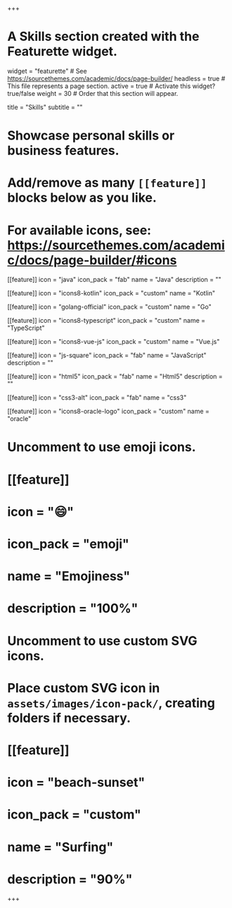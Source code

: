 +++
# A Skills section created with the Featurette widget.
widget = "featurette"  # See https://sourcethemes.com/academic/docs/page-builder/
headless = true  # This file represents a page section.
active = true  # Activate this widget? true/false
weight = 30  # Order that this section will appear.

title = "Skills"
subtitle = ""

# Showcase personal skills or business features.
# 
# Add/remove as many `[[feature]]` blocks below as you like.
# 
# For available icons, see: https://sourcethemes.com/academic/docs/page-builder/#icons

[[feature]]
  icon = "java"
  icon_pack = "fab"
  name = "Java"
  description = ""
  
[[feature]]
  icon = "icons8-kotlin"
  icon_pack = "custom"
  name = "Kotlin"

[[feature]]
  icon = "golang-official"
  icon_pack = "custom"
  name = "Go"

[[feature]]
  icon = "icons8-typescript"
  icon_pack = "custom"
  name = "TypeScript"

[[feature]]
  icon = "icons8-vue-js"
  icon_pack = "custom"
  name = "Vue.js"

[[feature]]
  icon = "js-square"
  icon_pack = "fab"
  name = "JavaScript"
  description = ""  
  
[[feature]]
  icon = "html5"
  icon_pack = "fab"
  name = "Html5"
  description = ""

[[feature]]
  icon = "css3-alt"
  icon_pack = "fab"
  name = "css3"

[[feature]]
  icon = "icons8-oracle-logo"
  icon_pack = "custom"
  name = "oracle"

# Uncomment to use emoji icons.
# [[feature]]
#  icon = ":smile:"
#  icon_pack = "emoji"
#  name = "Emojiness"
#  description = "100%"  

# Uncomment to use custom SVG icons.
# Place custom SVG icon in `assets/images/icon-pack/`, creating folders if necessary.
# [[feature]]
#  icon = "beach-sunset"
#  icon_pack = "custom"
#  name = "Surfing"
#  description = "90%"

+++
